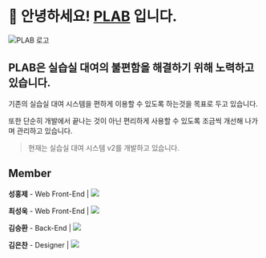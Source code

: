 # 👋 안녕하세요! [PLAB](https://github.com/GBSM-PLAB) 입니다.

<picture>
  <source media="(prefers-color-scheme: dark)" srcset="https://github.com/user-attachments/assets/19503964-c468-46f1-8f11-88d9f7c19d04">
  <source media="(prefers-color-scheme: light)" srcset="https://github.com/user-attachments/assets/2294a8bc-9b90-45d6-86e7-dc20c529b785">
  <img src="https://github.com/user-attachments/assets/2294a8bc-9b90-45d6-86e7-dc20c529b785" alt="PLAB 로고">
</picture>

## PLAB은 실습실 대여의 불편함을 해결하기 위해 노력하고 있습니다.

기존의 실습실 대여 시스템을 편하게 이용할 수 있도록 하는것을 목표로 두고 있습니다.

또한 단순히 개발에서 끝나는 것이 아닌 편리하게 사용할 수 있도록
조금씩 개선해 나가며 관리하고 있습니다.

> 현재는 실습실 대여 시스템 v2를 개발하고 있습니다.

## Member
**성홍제** - Web Front-End | <a href="https://github.com/806gw" target="_blank"><img src="https://img.shields.io/badge/GitHub-181717?style=flat-square&logo=GitHub&logoColor=white"/></a>

**최성욱** - Web Front-End | <a href="https://github.com/choiseongwook11" target="_blank"><img src="https://img.shields.io/badge/GitHub-181717?style=flat-square&logo=GitHub&logoColor=white"/></a>

**김승환** - Back-End | <a href="https://github.com/silofn523" target="_blank"><img src="https://img.shields.io/badge/GitHub-181717?style=flat-square&logo=GitHub&logoColor=white"/></a>   

**김은찬** - Designer | <a href="https://github.com/kec08" target="_blank"><img src="https://img.shields.io/badge/GitHub-181717?style=flat-square&logo=GitHub&logoColor=white"/></a>
